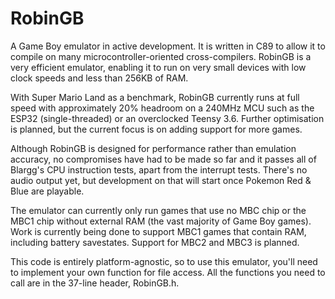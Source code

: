 # RobinGB
A Game Boy emulator in active development. It is written in C89 to allow it to compile on many microcontroller-oriented cross-compilers. RobinGB is a very efficient emulator, enabling it to run on very small devices with low clock speeds and less than 256KB of RAM.

With Super Mario Land as a benchmark, RobinGB currently runs at full speed with approximately 20% headroom on a 240MHz MCU such as the ESP32 (single-threaded) or an overclocked Teensy 3.6. Further optimisation is planned, but the current focus is on adding support for more games.

Although RobinGB is designed for performance rather than emulation accuracy, no compromises have had to be made so far and it passes all of Blargg's CPU instruction tests, apart from the interrupt tests. There's no audio output yet, but development on that will start once Pokemon Red & Blue are playable.

The emulator can currently only run games that use no MBC chip or the MBC1 chip without external RAM (the vast majority of Game Boy games). Work is currently being done to support MBC1 games that contain RAM, including battery savestates. Support for MBC2 and MBC3 is planned.

This code is entirely platform-agnostic, so to use this emulator, you'll need to implement your own function for file access. All the functions you need to call are in the 37-line header, RobinGB.h.
